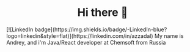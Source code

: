 <h1 align="center">Hi there 👋</h1>  
[![LinkedIn badge](https://img.shields.io/badge/-LinkedIn-blue?logo=linkedin&style=flat)](https://linkedin.com/in/azzadal)
My name is Andrey, and i'm Java/React developer at Chemsoft from Russia

